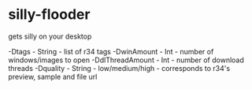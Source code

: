 # silly-flooder

gets silly on your desktop

-Dtags - String - list of r34 tags
-DwinAmount - Int - number of windows/images to open
-DdlThreadAmount - Int - number of download threads
-Dquality - String - low/medium/high - corresponds to r34's preview, sample and file url

